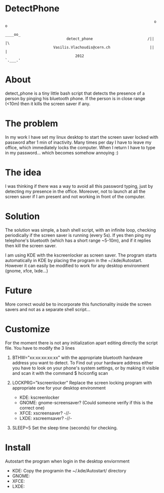 DetectPhone
===========
                                                                        o o
                                                                      ____oo_
                                detect_phone                         /||    |\
                          Vasilis.Vlachoudis@cern.ch                  ||    |
                                    2012                              `.___.'

About
=====
detect_phone is a tiny little bash script that detects the presence of a
person by pinging his bluetooth phone. If the person is in close range (<10m)
then it kills the screen saver if any.


The problem
===========
In my work I have set my linux desktop to start the screen saver
locked with password after 1 min of inactivity. Many times per day I have to
leave my office, which immediately locks the computer. When I return I have to
type in my password... which becomes somehow annoying :)


The idea
========
I was thinking if there was a way to avoid all this password typing, just by
detecting my presence in the office. Moreover, not to launch at all the screen
saver if I am present and not working in front of the computer.


Solution
========
The solution was simple, a bash shell script, with an infinite loop, checking
periodically if the screen saver is running (every 5s). If yes then ping my
telephone's bluetooth (which has a short range ~5-10m), and if it replies then
kill the screen saver.

I am using KDE with the kscreenlocker as screen saver. The program starts
automatically in KDE by placing the program in the ~/.kde/Autostart.
However it can easily be modified to work for any desktop environment
(gnome, xfce, lxde...)


Future
======
More correct would be to incorporate this functionality inside the screen savers
and not as a separate shell script...


Customize
=========
For the moment there is not any initialization apart editing directly the
script file. You have to modify the 3 lines

1. BTHW="xx:xx:xx:xx:xx"
   with the appropriate bluetooth hardware address you want to detect. To
   Find out your hardware address either you have to look on your phone's
   system settings, or by making it visible and scan it with the command
   $ hciconfig scan

2. LOCKPRG="kscreenlocker"
   Replace the screen locking program with appropriate one for your desktop
   environment
   - KDE:   kscreenlocker
   - GNOME: gnome-screensaver? (Could someone verify if this is the correct one)
   - XFCE:  xscreensaver?                          -//-
   - LXDE:  xscreemsaver?                          -//-

3. SLEEP=5
   Set the sleep time (seconds) for checking.


Install
=======
Autostart the program when login in the desktop enviornment
- KDE:   Copy the programin the ~/.kde/Autostart/ directory
- GNOME:
- XFCE:
- LXDE:
